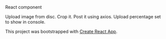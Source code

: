 React component

Upload image from disc. Crop it. Post it using axios. Upload percentage set to show in console.

This project was bootstrapped with [Create React App](https://github.com/facebookincubator/create-react-app).

